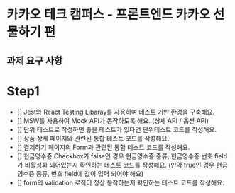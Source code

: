 # 카카오 테크 캠퍼스 - 프론트엔드 카카오 선물하기 편

## 과제 요구 사항

# Step1

- [] Jest와 React Testing Libaray를 사용하여 테스트 기반 환경을 구축해요.
- [] MSW를 사용하여 Mock API가 동작하도록 해요. (상세 API / 옵션 API)
- [] 단위 테스트로 작성하면 좋을 테스트가 있다면 단위테스트 코드를 작성해요.
- [] 상품 상세 페이지와 관련된 통합 테스트 코드를 작성해요.
- [] 결제하기 페이지의 Form과 관련된 통합 테스트 코드를 작성해요.
- [] 현금영수증 Checkbox가 false인 경우 현금영수증 종류, 현금영수증 번호 field가 비활성화 되어있는지 확인하는 테스트 코드를 작성해요. (만약 true인 경우 현금영수증 종류, 번호 field에 값이 입력 되어야 해요)
- [] form의 validation 로직이 정상 동작하는지 확인하는 테스트 코드를 작성해요.